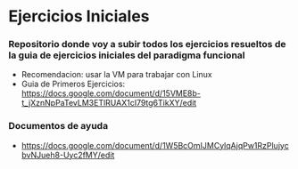 # Ejercicios Iniciales

### Repositorio donde voy a subir todos los ejercicios resueltos de la guia de ejercicios iniciales del paradigma funcional
- Recomendacion: usar la VM para trabajar con Linux
- Guia de Primeros Ejercicios:  https://docs.google.com/document/d/15VME8b-t_jXznNpPaTevLM3ETlRUAX1cI79tg6TikXY/edit

### Documentos de ayuda
- https://docs.google.com/document/d/1W5BcOmIJMCylqAjqPw1RzPlujycbvNJueh8-Uyc2fMY/edit


